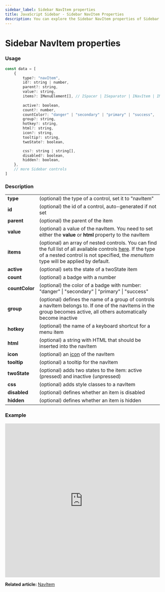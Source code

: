 ```yaml
---
sidebar_label: Sidebar NavItem properties
title: JavaScript Sidebar - Sidebar NavItem Properties 
description: You can explore the Sidebar NavItem properties of Sidebar in the documentation of the DHTMLX JavaScript UI library. Browse developer guides and API reference, try out code examples and live demos, and download a free 30-day evaluation version of DHTMLX Suite.
---
```


# Sidebar NavItem properties

### Usage

~~~js
const data = [
	{
		type?: "navItem",
		id?: string | number,
		parent?: string,
		value?: string,
		items?: IMenuElement[], // ISpacer | ISeparator | INavItem | IMenuItem | ICustomHTML
		
		active?: boolean,
		count?: number,
		countColor?: "danger" | "secondary" | "primary" | "success",
		group?: string,
		hotkey?: string,
		html?: string,
		icon?: string,
		tooltip?: string,
		twoState?: boolean,

		css?: string | string[],
		disabled?: boolean,
		hidden?: boolean,
    },
	// more Sidebar controls
]
~~~

### Description

<table>
	<tbody>
        <tr>
			<td><b>type</b></td>
			<td>(optional) the type of a control, set it to "navItem"</td>
		</tr>
        <tr>
			<td><b>id</b></td>
			<td>(optional) the id of a control, auto-generated if not set</td>
		</tr>
		<tr>
			<td><b>parent</b></td>
			<td>(optional) the parent of the item</td>
		</tr>
		<tr>
			<td><b>value</b></td>
			<td>(optional) a value of the navItem. You need to set either the <b>value</b> or <b>html</b> property to the navItem</td>
		</tr>
		<tr>
			<td><b>items</b></td>
			<td>(optional) an array of nested controls. You can find the full list of all available controls <a href="../../../menu/configuring_menu_items">here</a>. If the type of a nested control is not specified, the <i>menuItem</i> type will be applied by default. </td>
		</tr>
        <tr>
			<td><b>active</b></td>
			<td>(optional) sets the state of a twoState item</td>
		</tr>
		<tr>
			<td><b>count</b></td>
			<td>(optional) a badge with a number</td>
		</tr>
        <tr>
			<td><b>countColor</b></td>
			<td>(optional) the color of a badge with number: "danger" | "secondary" | "primary" | "success" </td>
		</tr>
		<tr>
			<td><b>group</b></td>
			<td>(optional) defines the name of a group of controls a navItem belongs to. If one of the navItems in the group becomes active, all others automatically become inactive</td>
		</tr>
		<tr>
			<td><b>hotkey</b></td>
			<td>(optional) the name of a keyboard shortcut for a menu item</td>
		</tr>
		<tr>
			<td><b>html</b></td>
			<td>(optional) a string with HTML that should be inserted into the navItem</td>
		</tr>
		<tr>
			<td><b>icon</b></td>
			<td>(optional) an <a href="../../customization">icon</a> of the navItem</td>
		</tr>
		<tr>
			<td><b>tooltip</b></td>
			<td>(optional) a tooltip for the navItem</td>
		</tr>
		<tr>
			<td><b>twoState</b></td>
			<td>(optional) adds two states to the item: active (pressed) and inactive  (unpressed)</td>
		</tr>
		<tr>
			<td><b>css</b></td>
			<td>(optional) adds style classes to a navItem</td>
		</tr>
		<tr>
			<td><b>disabled</b></td>
			<td>(optional) defines whether an item is disabled</td>
		</tr>
		<tr>
			<td><b>hidden</b></td>
			<td>(optional) defines whether an item is hidden</td>
		</tr>
    </tbody>
</table>

### Example

<iframe src="https://snippet.dhtmlx.com/potv580p?mode=js" frameborder="0" class="snippet_iframe" width="100%" height="500"></iframe>

**Related article:** [NavItem](sidebar/navitem.md)